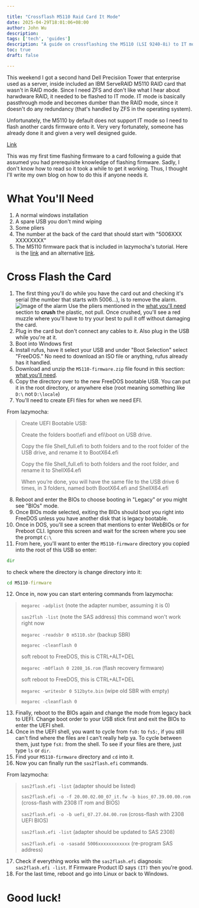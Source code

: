 ```yaml
---

title: "Crossflash M5110 Raid Card It Mode"
date: 2025-04-29T18:01:06+08:00
author: John Wu
description:
tags: ['tech', 'guides']
description: "A guide on crossflashing the M5110 (LSI 9240-8i) to IT mode"
toc: true
draft: false

---
```


This weekend I got a second hand Dell Precisiion Tower that enterprise used as a server, inside included an IBM ServeRAID M5110 RAID card that wasn't in RAID mode.
Since I need ZFS and don't like what I hear about harwdware RAID, it needed to be flashed to IT mode.
IT mode is basically passthrough mode and becomes dumber than the RAID mode, since it doesn't do any redundancy (that's handled by ZFS in the operating system).

Unfortunately, the M5110 by default does not support IT mode so I need to flash another cards firmware onto it.
Very very fortunately, someone has already done it and given a very well designed guide.

[Link](https://lazymocha.com/blog/2020/06/05/cross-flash-ibm-servraid-m5110-and-h1110-to-it-hba-mode/)

This was my first time flashing firmware to a card following a guide that assumed you had prerequisite knowledge of flashing firmware.
Sadly, I don't know how to read so it took a while to get it working.
Thus, I thought I'll write my own blog on how to do this if anyone needs it.

# What You'll Need
1. A normal windows installation
1. A spare USB you don't mind wiping
2. Some pliers
3. The number at the back of the card that should start with "5006XXX XXXXXXXX"
4. The M5110 firmware pack that is included in lazymocha's tutorial. Here is the [link](https://web.archive.org/web/20200605095944/https://lazymocha.com/test/M5110-firmware.zip) and an alternative [link](/files/M5110-firmware.zip).

# Cross Flash the Card
1. The first thing you'll do while you have the card out and checking it's serial (the number that starts with 5006...), is to remove the alarm.
![image of the alarm](/images/guides/m5110-alarm.png)
Use the pliers mentioned in the [what you'll need](/posts/guides/crossflash-m5110-raid-card-it-mode/#what-youll-need) section to **crush** the plastic, not pull.
Once crushed, you'll see a red muzzle where you'll have to try your best to pull it off without damaging the card.
2. Plug in the card but don't connect any cables to it.
Also plug in the USB while you're at it.
3. Boot into Windows first
4. Install rufus, have it select your USB and under "Boot Selection" select "FreeDOS."
No need to download an ISO file or anything, rufus already has it handled.
5. Download and unzip the `M5110-firmware.zip` file found in this section: [what you'll need](/posts/guides/crossflash-m5110-raid-card-it-mode/#what-youll-need).
6. Copy the directory over to the new FreeDOS bootable USB.
You can put it in the root directory, or anywhere else (root meaning something like `D:\` not `D:\locale`)
7. You'll need to create EFI files for when we need EFI.

From lazymocha:
>  Create UEFI Bootable USB:
>
>  Create the folders boot\efi and efi\boot on USB drive.
>
>  Copy the file Shell_full.efi to both folders and to the root folder of the USB drive, and rename it to BootX64.efi
>
>  Copy the file Shell_full.efi to both folders and the root folder, and rename it to ShellX64.efi
>
>  When you’re done, you will have the same file to the USB drive 6 times, in 3 folders, named both BootX64.efi and ShellX64.efi

8. Reboot and enter the BIOs to choose booting in "Legacy" or you might see "BIOs" mode.
9. Once BIOs mode selected, exiting the BIOs should boot you right into FreeDOS unless you have another disk that is legacy bootable.
10. Once in DOS, you'll see a screen that mentions <CTRL><H> to enter WebBIOs or <CTRL><Y> for Preboot CLI.
Ignore this screen and wait for the screen where you see the prompt `C:\`
11. From here, you'll want to enter the `M5110-firmware` directory you copied into the root of this USB so enter:
```cmd
dir
```
to check where the directory is change directory into it:
```cmd
cd M5110-firmware
```
12. Once in, now you can start entering commands from lazymocha:
>`megarec -adplist` (note the adapter number, assuming it is 0)
>
>`sas2flsh -list` (note the SAS address) this command won't work right now
>
>`megarec -readsbr 0 m5110.sbr` (backup SBR)
>
>`megarec -cleanflash 0`
>
>soft reboot to FreeDOS, this is CTRL+ALT+DEL
>
>`megarec -m0flash 0 2208_16.rom` (flash recovery firmware)
>
>soft reboot to FreeDOS, this is CTRL+ALT+DEL
>
>`megarec -writesbr 0 512byte.bin` (wipe old SBR with empty)
>
>`megarec -cleanflash 0`

13. Finally, reboot to the BIOs again and change the mode from legacy back to UEFI.
Change boot order to your USB stick first and exit the BIOs to enter the UEFI shell.
14. Once in the UEFI shell, you want to cycle from `fs0:` to `fs5:`, if you still can't find where the files are I can't really help ya.
To cycle between them, just type `fsX:` from the shell.
To see if your files are there, just type `ls` or `dir`.
15. Find your `M5110-firmware` directory and `cd` into it.
16. Now you can finally run the `sas2flash.efi` commands.

From lazymocha:
> `sas2flash.efi -list` (adapter should be listed)
>
> `sas2flash.efi -o -f 20.00.02.00_07_it.fw -b bios_07.39.00.00.rom` (cross-flash with 2308 IT rom and BIOS)
>
> `sas2flash.efi -o -b uefi_07.27.04.00.rom` (cross-flash with 2308 UEFI BIOS)
>
> `sas2flash.efi -list` (adapter should be updated to SAS 2308)
>
> `sas2flash.efi -o -sasadd 5006xxxxxxxxxxxx` (re-program SAS address)

17. Check if everything works with the `sas2flash.efi` diagnosis: `sas2flash.efi -list`.
If Firmware Product ID says `(IT)` then you're good.
18. For the last time, reboot and go into Linux or back to Windows.

# Good luck!
